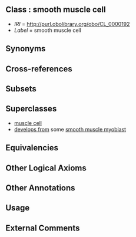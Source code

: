 
## Class : smooth muscle cell

 * *IRI* = http://purl.obolibrary.org/obo/CL_0000192
 * *Label* = smooth muscle cell

## Synonyms


## Cross-references


## Subsets


## Superclasses

 * [muscle cell](../../CL/87/CL_0000187.md)
 * [develops from](../../RO/02/RO_0002202.md) some [smooth muscle myoblast](../../CL/14/CL_0000514.md)

## Equivalencies


## Other Logical Axioms


## Other Annotations


## Usage


## External Comments

